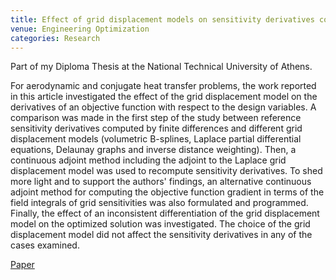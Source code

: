```yaml
---
title: Effect of grid displacement models on sensitivity derivatives computed by the continuous adjoint method in aerodynamic and conjugate heat transfer shape optimization
venue: Engineering Optimization
categories: Research
---
```


Part of my Diploma Thesis at the National Technical University of Athens.

For aerodynamic and conjugate heat transfer problems, the work reported in this article investigated the effect of the grid displacement model on the derivatives of an objective function with respect to the design variables. A comparison was made in the first step of the study between reference sensitivity derivatives computed by finite differences and different grid displacement models (volumetric B-splines, Laplace partial differential equations, Delaunay graphs and inverse distance weighting). Then, a continuous adjoint method including the adjoint to the Laplace grid displacement model was used to recompute sensitivity derivatives. To shed more light and to support the authors' findings, an alternative continuous adjoint method for computing the objective function gradient in terms of the field integrals of grid sensitivities was also formulated and programmed. Finally, the effect of an inconsistent differentiation of the grid displacement model on the optimized solution was investigated. The choice of the grid displacement model did not affect the sensitivity derivatives in any of the cases examined.

[Paper](https://www.tandfonline.com/doi/abs/10.1080/0305215X.2020.1796998)
